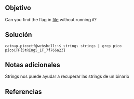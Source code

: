 ## Objetivo
Can you find the flag in [file](https://jupiter.challenges.picoctf.org/static/fae9ac5267cd6e44124e559b901df177/strings) without running it?
## Solución
```
catnap-picoctf@webshell:~$ strings strings | grep pico
picoCTF{5tRIng5_1T_7f766a23}
```
## Notas adicionales
Strings nos puede ayudar a recuperar las strings de un binario
## Referencias
